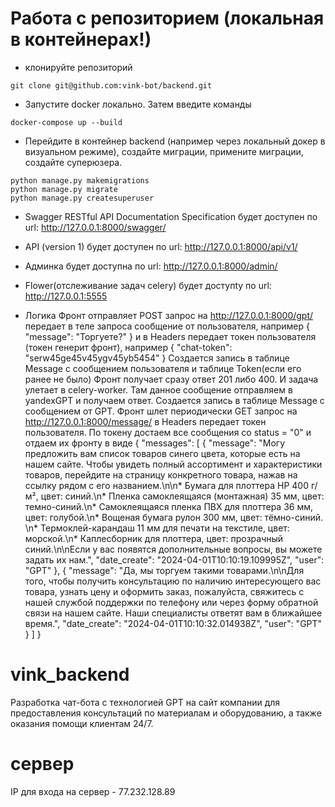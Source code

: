 #  Работа с репозиторием (локальная в контейнерах!)

- клонируйте репозиторий
```
git clone git@github.com:vink-bot/backend.git
```

- Запустите docker локально. Затем введите команды
```
docker-compose up --build
```

- Перейдите в контейнер backend (например через локальный докер в визуальном режиме), создайте миграции, примените миграции, создайте суперюзера.
```
python manage.py makemigrations
python manage.py migrate
python manage.py createsuperuser
```

- Swagger RESTful API Documentation Specification будет доступен по url:
http://127.0.0.1:8000/swagger/
- API (version 1) будет доступен по url:
http://127.0.0.1:8000/api/v1/
- Админка будет доступна по url:
http://127.0.0.1:8000/admin/
- Flower(отслеживание задач celery) будет доступty по url:
http://127.0.0.1:5555

- Логика
Фронт отправляет POST запрос на http://127.0.0.1:8000/gpt/ передает в теле запроса сообщение от пользователя, например
{
    "message": "Торгуете?"
}
и в Headers передает токен пользователя (токен генерит фронт), например
{
    "chat-token": "serw45ge45v45ygv45yb5454"
}
Создается запись в таблице Message с сообщением пользователя и таблице Token(если его ранее не было)
Фронт получает сразу ответ 201 либо 400. И задача улетает в celery-worker. Там данное сообщение отправляем в yandexGPT и получаем ответ. Создается запись в таблице Message с сообщением от GPT.
Фронт шлет периодически GET запрос на http://127.0.0.1:8000/message/ в Headers передает токен пользователя.
По токену достаем все сообщения со status = "0" и отдаем их фронту в виде
{
    "messages": [
        {
            "message": "Могу предложить вам список товаров синего цвета, которые есть на нашем сайте. Чтобы увидеть полный ассортимент и характеристики товаров, перейдите на страницу конкретного товара, нажав на ссылку рядом с его названием.\n\n* Бумага для плоттера HP 400 г/м², цвет: синий.\n* Пленка самоклеящаяся (монтажная) 35 мм, цвет: темно-синий.\n* Самоклеящаяся пленка ПВХ для плоттера 36 мм, цвет: голубой.\n* Вощеная бумага рулон 300 мм, цвет: тёмно-синий. \n* Термоклей-карандаш 11 мм для печати на текстиле, цвет: морской.\n* Каплесборник для плоттера, цвет: прозрачный синий.\n\nЕсли у вас появятся дополнительные вопросы, вы можете задать их нам.",
            "date_create": "2024-04-01T10:10:19.109995Z",
            "user": "GPT"
        },
        {
            "message": "Да, мы торгуем такими товарами.\n\nДля того, чтобы получить консультацию по наличию интересующего вас товара, узнать цену и оформить заказ, пожалуйста, свяжитесь с нашей службой поддержки по телефону или через форму обратной связи на нашем сайте. Наши специалисты ответят вам в ближайшее время.",
            "date_create": "2024-04-01T10:10:32.014938Z",
            "user": "GPT"
        }
    ]
}

# vink_backend
Разработка чат-бота с технологией GPT на сайт компании для предоставления консультаций по материалам и оборудованию, а также оказания помощи клиентам 24/7.

# сервер
IP для входа на сервер  - 77.232.128.89